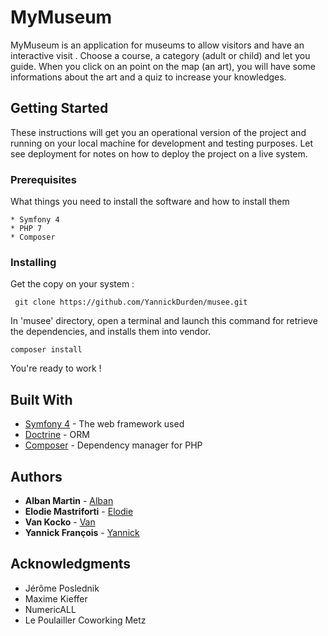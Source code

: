 # MyMuseum

MyMuseum is an application for museums to allow visitors and have an interactive visit . Choose a course, a category (adult or child) and let you guide. When you click on an point on the map (an art), you will have some informations about the art and a quiz to increase your knowledges.
   
   ## Getting Started
   
These instructions will get you an operational version of the project and running on your local machine for development and testing purposes. Let see deployment for notes on how to deploy the project on a live system.
   
   ### Prerequisites
   
   What things you need to install the software and how to install them
   
   ```
   * Symfony 4
   * PHP 7
   * Composer
   ```
   
   ### Installing
   
   
   
   Get the copy on your system :
   
   ```
    git clone https://github.com/YannickDurden/musee.git
   ```
   
   In 'musee' directory, open a terminal and launch this command for retrieve the 
   dependencies, and installs them into vendor.
   
   ```
   composer install
   ```
   You're ready to work ! 
   
   

   
   ## Built With
   
   * [Symfony 4](https://symfony.com/) - The web framework used
   * [Doctrine](http://www.doctrine-project.org/) - ORM
   * [Composer](https://getcomposer.org/) - Dependency manager for PHP
   
  
   
  
   
   ## Authors
   
   * **Alban Martin** - [Alban](https://github.com/Martin-Alban)
   * **Elodie Mastriforti** - [Elodie](https://github.com/ElodieMastriforti)
   * **Van Kocko** - [Van](https://github.com/VANKOCKO)
   * **Yannick François** - [Yannick](https://github.com/YannickDurden)
   
   
   
   
   ## Acknowledgments
   
   * Jérôme Poslednik
   * Maxime Kieffer
   * NumericALL
   * Le Poulailler Coworking Metz
